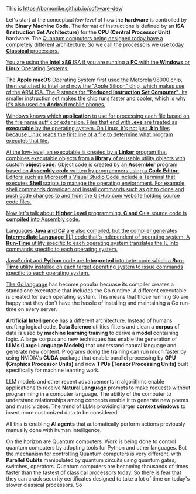 This is https://bomonike.github.io/software-dev/



Let's start at the conceptual *low level* of how the <strong>hardware</strong> is controlled by the <strong>Binary Machine Code</strong>.
The format of instructions is defined by an <strong>ISA (Instruction Set Architecture)</strong> for the  <strong>CPU (Central Processor Unit)</strong> hardware.
The <a target="_blank" href="https://wilsonmar.github.io/quantum"/>Quantum</strong> computers being designed today have a completely different architecture. So we call the processors we use today <strong>Classical</strong> processors.

You are using the <strong>Intel x86</strong> ISA if you are running a <strong>PC</strong> with the <strong>Windows</strong> or <strong>Linux</strong> Operating Systems.

The <strong>Apple macOS</strong> Operating System first used the Motorola 98000 chip, then switched to Intel, and now the "Apple Silicon" chip, which makes use of the ARM ISA. The R stands for <strong>"Reduced Instruction Set Computer"</strong>. Its smaller instruction set makes the chip runs faster and cooler, which is why it's also used on <strong>Android</strong> mobile phones.

Windows knows which <strong>application</strong> to use for processing each file based on the file name suffix or extension.
Files that end with <strong>.exe</strong> are treated as <strong>executable</strong> by the operating system. On Linux, it's not just <strong>.bin</strong> files because Linux reads the first line of a file to determine what program executes that file.

At the low-level, an executable is created by a <strong>Linker</strong> program that combines executable objects from a <strong>library</strong> of reusable utility objects with custom <strong>object code</strong>. Object code is created by an <strong> Assembler</strong> program based on <strong>Assembly code</strong> written by programmers using a <strong>Code Editor</strong>.
Editors such as Microsoft's Visual Studio Code include a Terminal that executes <strong>Shell</strong> scripts to manage the operating enviornment.
For example, shell commands download and install commands such as <strong>git</strong> to clone and push code changes to and from the GitHub.com website holding source code files.

Now let's talk about <strong>Higher Level</strong> programming.
<strong>C and C++</strong> source code is <strong>compiled</strong> into Assembly code.

Languages <strong>Java and C#</strong> are also compiled, but the compiler generates <strong>Intermediate Language</strong> (IL) code that's independent of operating system. A <strong>Run-Time</strong> utility specific to each operating system translates the IL into commands specific to each operating system.

JavaScript and <strong>Python</strong> code are <strong>Interpreted</strong> into byte-code which a <strong>Run-Time</strong> utility installed on each target operating system to issue commands specific to each operating system.

The <a target="_blank" href="http://wilsonmar.github.io/golang/">Go language</a> has become popular becuase its compiler creates a standalone executable that includes the Go runtime. A different executable is created for each operating system. This means that those running Go are happy that they don't have the hassle of installing and maintaining a Go run-time on every server.

<strong>Artificial Intelligence</strong> has a different architecture. Instead of humans crafting logical code, <strong>Data Science</strong> utilities filters and clean a <strong>corpus</strong> of data is used by <strong>machine learning training</strong> to derive a <strong>model</strong> containing logic. A large corpus and new techniques has enable the generation of <strong>LLMs (Large Language Models)</strong> that understand natural language and generate new content.
Programs doing the training can run much faster by using NVIDIA's <strong>CUDA</strong> package that enable  parallel processing by <strong>GPU (Graphics Processor Units)</strong> and now
<strong>TPUs (Tensor Processing Units)</strong> built specifically for machine learning work.

LLM models and other recent advancements in algorithms enable applications to receive <strong>Natural Language</strong> prompts to make requests without programming in a computer language. The ability of the computer to understand relationships among concepts enable it to generate new poems and music videos. The trend of LLMs providing larger <strong>context windows</strong> to insert more customized data to be considered.

All this is enabling <strong>AI agents</strong> that automatically perform actions previously manually done with human intelligence.

On the horizon are Quantum computers.
Work is being done to control quantum computers by adopting tools for Python and other languages.
But the mechanism for controlling Quantum computers is very different, with <strong>Parallel Qubits</strong> manipulated by quantum circuits using quantum gates, switches, operators.
Quantum computers are becoming thousands of times faster than the fastest of classical processors today. So there is fear that they can crack security certificates designed to take a lot of time on today's slower classical processors. So


